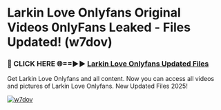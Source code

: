 # Larkin Love Onlyfans Original Videos 0nlyFans Leaked - Files Updated! (w7dov)

<h3>🔴 CLICK HERE 🌐==►► <a href="https://tinyurl.com/2jnfzry5" rel="nofollow">Larkin Love Onlyfans Updated Files</a></h3>

Get Larkin Love Onlyfans and all content. Now you can access all videos and pictures of Larkin Love Onlyfans. New Updated Files 2025!

[![w7dov](https://i.imgur.com/GyGTBgg.gif)](https://tinyurl.com/2jnfzry5)
